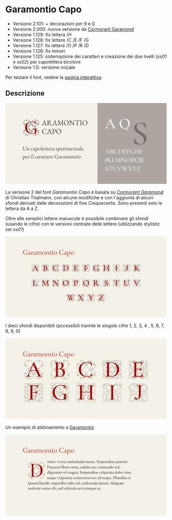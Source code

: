 # Garamontio Capo
* Versione 2.101: + decorazioni per 9 e 0
* Versione 2.000: nuova versione da [Cormorant Garamond](https://github.com/CatharsisFonts/Cormorant)
* Versione 1.129: fix lettera /H
* Versione 1.128: fix lettere /C /E /F /G
* Versione 1.127: fix lettere /O /P /R /D
* Versione 1.126: fix minori
* Versione 1.125: sistemazione dei caratteri e creazione dei due livelli (_ss01_ e _ss02_) per capolettera bicolore
* Versione 1.0: versione iniziale

Per testare il font, vedere la [pagina interattiva](https://m-casanova.github.io/GaramontioCapo/).

## Descrizione
![image](images/garamontio_capo_1.jpg)

La versione 2 del font _Garamontio Capo_ è basata su _[Cormorant Garamond](https://github.com/CatharsisFonts/Cormorant)_ di Christian Thalmann, con alcune modifiche e con l'aggiunta di alcuni sfondi derivati dalle decorazioni di fine Cinquecento. Sono presenti solo le lettera da A a Z.

Oltre alle semplici lettere maiuscole è possibile combinare gli sfondi (usando le cifre) con le versioni centrate delle lettere (utilizzando stylistic set _ss01_)

![image](images/garamontio_capo_2.jpg)

I dieci sfondi disponibili (accessibili tramite le singole cifre 1, 2, 3, 4 , 5, 6, 7, 8, 9, 0)

![image](images/garamontio_capo_3.jpg)

Un esempio di abbinamento a [Garamontio](https://github.com/m-casanova/Garamontio)

![image](images/garamontio_capo_4.jpg)
